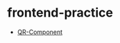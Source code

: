 # frontend-practice

- [QR-Component](https://github.com/viveknagesh21/frontend-practice/tree/9c3d21338a9ebadbabced060ddc19c8e4a5bd5ec/qr-code-component/index.html)
